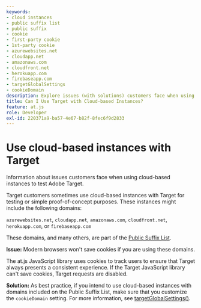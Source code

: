 ```yaml
---
keywords:
- cloud instances
- public suffix list
- public suffix
- cookie
- first-party cookie
- 1st-party cookie
- azurewebsites.net
- cloudapp.net
- amazonaws.com
- cloudfront.net
- herokuapp.com
- firebaseapp.com
- targetGlobalSettings
- cookieDomain
description: Explore issues (with solutions) customers face when using cloud-based instances to test Adobe Target or for proof-of-concept purposes.
title: Can I Use Target with Cloud-based Instances?
feature: at.js
role: Developer
exl-id: 220371a9-ba57-4e67-b82f-8fec6f9d2833
---
```

# Use cloud-based instances with Target

Information about issues customers face when using cloud-based instances to test Adobe Target.

Target customers sometimes use cloud-based instances with Target for testing or simple proof-of-concept purposes. These instances might include the following domains: 

`azurewebsites.net`, `cloudapp.net`, `amazonaws.com`, `cloudfront.net`, `herokuapp.com`, or `firebaseapp.com`

These domains, and many others, are part of the [Public Suffix List](https://publicsuffix.org/list/public_suffix_list.dat).

**Issue:** Modern browsers won't save cookies if you are using these domains.

The at.js JavaScript library uses cookies to track users to ensure that Target always presents a consistent experience. If the Target JavaScript library can't save cookies, Target requests are disabled.

**Solution:** As best practice, if you intend to use cloud-based instances with domains included on the Public Suffix List, make sure that you customize the `cookieDomain` setting. For more information, see [targetGlobalSettings()](/help/c-implementing-target/c-implementing-target-for-client-side-web/targetgobalsettings.md).
